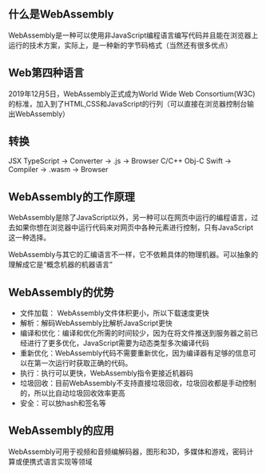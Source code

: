 ## 什么是WebAssembly
WebAssembly是一种可以使用非JavaScript编程语言编写代码并且能在浏览器上运行的技术方案，实际上，是一种新的字节码格式（当然还有很多优点）

## Web第四种语言
2019年12月5日，WebAssembly正式成为World Wide Web Consortium(W3C)的标准，加入到了HTML,CSS和JavaScript的行列（可以直接在浏览器控制台输出WebAssembly）

## 转换
JSX TypeScript -> Converter -> .js -> Browser
C/C++ Obj-C Swift -> Compiler -> .wasm -> Browser

## WebAssembly的工作原理
WebAssembly是除了JavaScript以外，另一种可以在网页中运行的编程语言，过去如果你想在浏览器中运行代码来对网页中各种元素进行控制，只有JavaScript这一种选择。

WebAssembly与其它的汇编语言不一样，它不依赖具体的物理机器。可以抽象的理解成它是“概念机器的机器语言”

## WebAssembly的优势
- 文件加载： WebAssembly文件体积更小，所以下载速度更快
- 解析：解码WebAssembly比解析JavaScript更快
- 编译和优化：编译和优化所需的时间较少，因为在将文件推送到服务器之前已经进行了更多优化，JavaScript需要为动态类型多次编译代码
- 重新优化：WebAssembly代码不需要重新优化，因为编译器有足够的信息可以在第一次运行时获取正确的代码。
- 执行：执行可以更快，WebAssembly指令更接近机器码
- 垃圾回收：目前WebAssembly不支持直接垃圾回收，垃圾回收都是手动控制的，所以比自动垃圾回收效率更高
- 安全：可以放hash和签名等

## WebAssembly的应用
WebAssembly可用于视频和音频编解码器，图形和3D，多媒体和游戏，密码计算或便携式语言实现等领域